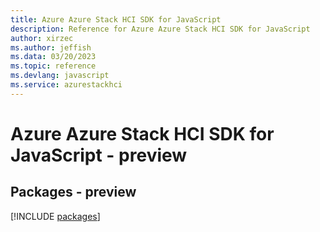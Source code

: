 ```yaml
---
title: Azure Azure Stack HCI SDK for JavaScript
description: Reference for Azure Azure Stack HCI SDK for JavaScript
author: xirzec
ms.author: jeffish
ms.data: 03/20/2023
ms.topic: reference
ms.devlang: javascript
ms.service: azurestackhci
---
```

# Azure Azure Stack HCI SDK for JavaScript - preview
## Packages - preview
[!INCLUDE [packages](azure-stack-hci-index.md)]